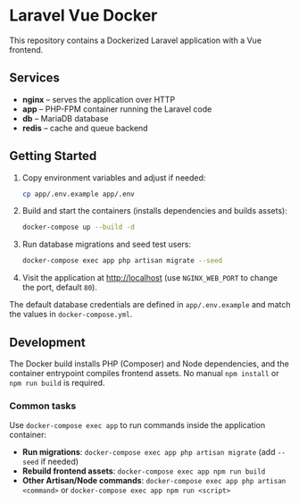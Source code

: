 # Laravel Vue Docker

This repository contains a Dockerized Laravel application with a Vue frontend.

## Services

- **nginx** – serves the application over HTTP
- **app** – PHP-FPM container running the Laravel code
- **db** – MariaDB database
- **redis** – cache and queue backend

## Getting Started

1. Copy environment variables and adjust if needed:
   ```bash
   cp app/.env.example app/.env
   ```
2. Build and start the containers (installs dependencies and builds assets):
   ```bash
   docker-compose up --build -d
   ```
3. Run database migrations and seed test users:
   ```bash
   docker-compose exec app php artisan migrate --seed
   ```

4. Visit the application at [http://localhost](http://localhost) (use `NGINX_WEB_PORT` to change the port, default `80`).

The default database credentials are defined in `app/.env.example` and match the values in `docker-compose.yml`.

## Development

The Docker build installs PHP (Composer) and Node dependencies, and the container entrypoint compiles frontend assets. No manual `npm install` or `npm run build` is required.

### Common tasks

Use `docker-compose exec app` to run commands inside the application container:

- **Run migrations**: `docker-compose exec app php artisan migrate` (add `--seed` if needed)
- **Rebuild frontend assets**: `docker-compose exec app npm run build`
- **Other Artisan/Node commands**: `docker-compose exec app php artisan <command>` or `docker-compose exec app npm run <script>`

